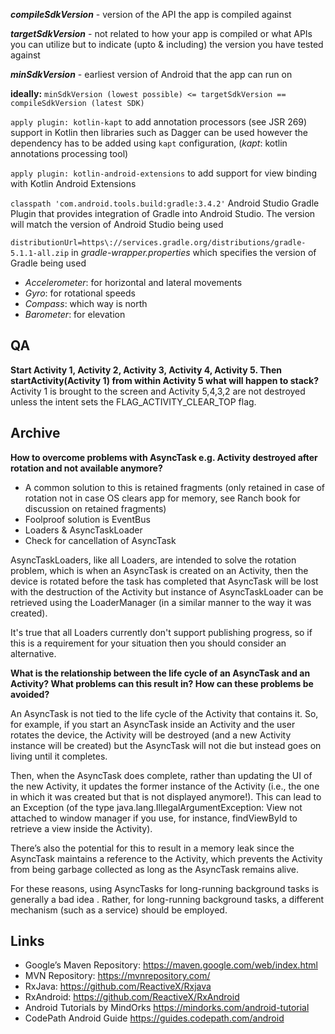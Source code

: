 
**_compileSdkVersion_** - version of the API the app is compiled against

**_targetSdkVersion_** - not related to how your app is compiled or what APIs you can utilize but to indicate (upto & including) the version you have tested against

**_minSdkVersion_** - earliest version of Android that the app can run on

**ideally:** `minSdkVersion (lowest possible) <= targetSdkVersion == compileSdkVersion (latest SDK)`


`apply plugin: kotlin-kapt` to add annotation processors (see JSR 269) support in Kotlin then libraries such as Dagger can be used however the dependency has to be added using `kapt` configuration, (_kapt_: kotlin annotations processing tool)

`apply plugin: kotlin-android-extensions` to add support for view binding with Kotlin Android Extensions

`classpath 'com.android.tools.build:gradle:3.4.2'` Android Studio Gradle Plugin that provides integration of Gradle into Android Studio. The version will match the version of Android Studio being used

`distributionUrl=https\://services.gradle.org/distributions/gradle-5.1.1-all.zip` in _gradle-wrapper.properties_ which specifies the version of Gradle being used

- *Accelerometer*: for horizontal and lateral movements
- *Gyro*: for rotational speeds
- *Compass*: which way is north
- *Barometer*: for elevation

## QA
**Start Activity 1, Activity 2, Activity 3, Activity 4, Activity 5. Then startActivity(Activity 1) from within Activity 5 what will happen to stack?**
Activity 1 is brought to the screen and Activity 5,4,3,2 are not destroyed unless the intent sets the FLAG_ACTIVITY_CLEAR_TOP flag.

## Archive
**How to overcome problems with AsyncTask e.g. Activity destroyed after rotation and not available anymore?**
- A common solution to this is retained fragments (only retained in case of rotation not in case OS clears app for memory, see Ranch book for discussion on retained fragments)
- Foolproof solution is EventBus
- Loaders & AsyncTaskLoader
- Check for cancellation of AsyncTask

AsyncTaskLoaders, like all Loaders, are intended to solve the rotation problem, which is when an AsyncTask is created on an Activity, then the device is rotated before the task has completed that AsyncTask will be lost with the destruction of the Activity but instance of AsyncTaskLoader can be retrieved using the LoaderManager (in a similar manner to the way it was created). 

It's true that all Loaders currently don't support publishing progress, so if this is a requirement for your situation then you should consider an alternative.

**What is the relationship between the life cycle of an AsyncTask and an Activity? What problems can this result in? How can these problems be avoided?**

An AsyncTask is not tied to the life cycle of the Activity that contains it. So, for example, if you start an AsyncTask inside an Activity and the user rotates the device, the Activity will be destroyed (and a new Activity instance will be created) but the AsyncTask will not die but instead goes on living until it completes.

Then, when the AsyncTask does complete, rather than updating the UI of the new Activity, it updates the former instance of the Activity (i.e., the one in which it was created but that is not displayed anymore!). This can lead to an Exception (of the type java.lang.IllegalArgumentException: View not attached to window manager if you use, for instance, findViewById to retrieve a view inside the Activity).

There’s also the potential for this to result in a memory leak since the AsyncTask maintains a reference to the Activity, which prevents the Activity from being garbage collected as long as the AsyncTask remains alive.

For these reasons, using AsyncTasks for long-running background tasks is generally a bad idea . Rather, for long-running background tasks, a different mechanism (such as a service) should be employed.


## Links
- Google’s Maven Repository: https://maven.google.com/web/index.html
- MVN Repository: https://mvnrepository.com/
- RxJava: https://github.com/ReactiveX/Rxjava
- RxAndroid: https://github.com/ReactiveX/RxAndroid
- Android Tutorials by MindOrks https://mindorks.com/android-tutorial
- CodePath Android Guide https://guides.codepath.com/android
